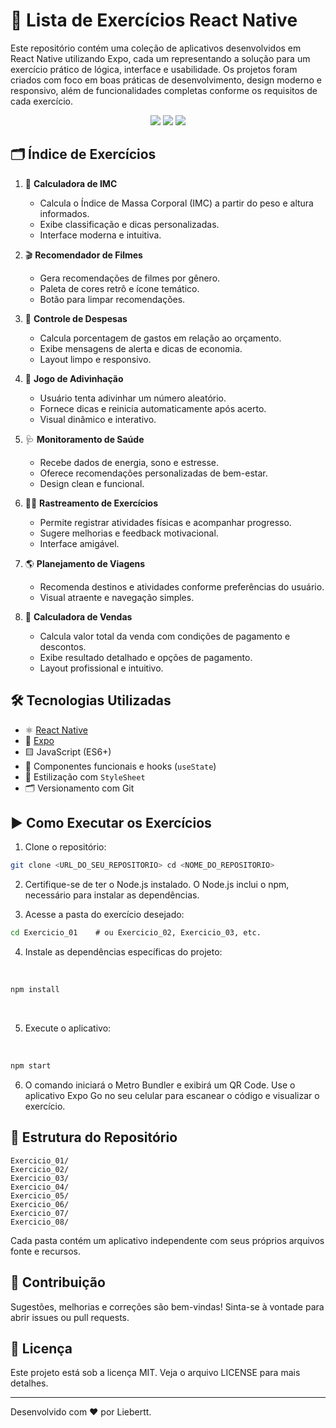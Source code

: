 # 📱 Lista de Exercícios React Native

Este repositório contém uma coleção de aplicativos desenvolvidos em React Native utilizando Expo, cada um representando a solução para um exercício prático de lógica, interface e usabilidade. Os projetos foram criados com foco em boas práticas de desenvolvimento, design moderno e responsivo, além de funcionalidades completas conforme os requisitos de cada exercício.

<div align="center">
   <img src="https://img.shields.io/badge/React%20Native-Expo-blue" />
   <img src="https://img.shields.io/badge/JavaScript-ES6%2B-yellow" />
   <img src="https://img.shields.io/badge/Design-Moderno-green" />
</div>


## 🗂️ Índice de Exercícios


1. 🧮 **Calculadora de IMC**
   - Calcula o Índice de Massa Corporal (IMC) a partir do peso e altura informados.
   - Exibe classificação e dicas personalizadas.
   - Interface moderna e intuitiva.

2. 🎬 **Recomendador de Filmes**
   - Gera recomendações de filmes por gênero.
   - Paleta de cores retrô e ícone temático.
   - Botão para limpar recomendações.

3. 💸 **Controle de Despesas**
   - Calcula porcentagem de gastos em relação ao orçamento.
   - Exibe mensagens de alerta e dicas de economia.
   - Layout limpo e responsivo.

4. 🎲 **Jogo de Adivinhação**
   - Usuário tenta adivinhar um número aleatório.
   - Fornece dicas e reinicia automaticamente após acerto.
   - Visual dinâmico e interativo.

5. 🩺 **Monitoramento de Saúde**
   - Recebe dados de energia, sono e estresse.
   - Oferece recomendações personalizadas de bem-estar.
   - Design clean e funcional.

6. 🏃‍♂️ **Rastreamento de Exercícios**
   - Permite registrar atividades físicas e acompanhar progresso.
   - Sugere melhorias e feedback motivacional.
   - Interface amigável.

7. 🌎 **Planejamento de Viagens**
   - Recomenda destinos e atividades conforme preferências do usuário.
   - Visual atraente e navegação simples.

8. 🛒 **Calculadora de Vendas**
   - Calcula valor total da venda com condições de pagamento e descontos.
   - Exibe resultado detalhado e opções de pagamento.
   - Layout profissional e intuitivo.


## 🛠️ Tecnologias Utilizadas

- ⚛️ [React Native](https://reactnative.dev/)
- 🚀 [Expo](https://expo.dev/)
- 🟨 JavaScript (ES6+)
- 🧩 Componentes funcionais e hooks (`useState`)
- 🎨 Estilização com `StyleSheet`
- 🗂️ Versionamento com Git


## ▶️ Como Executar os Exercícios
1. Clone o repositório:


```bash 
git clone <URL_DO_SEU_REPOSITORIO> cd <NOME_DO_REPOSITORIO> 
```


2. Certifique-se de ter o Node.js instalado. O Node.js inclui o npm, necessário para instalar as dependências.

3. Acesse a pasta do exercício desejado:


```bash 
cd Exercicio_01    # ou Exercicio_02, Exercicio_03, etc.
``` 

4. Instale as dependências específicas do projeto:

 
```bash 
npm install
```
 

5. Execute o aplicativo:

  
```bash 
npm start
```


6. O comando iniciará o Metro Bundler e exibirá um QR Code. Use o aplicativo Expo Go no seu celular para escanear o código e visualizar o exercício.


## 📁 Estrutura do Repositório

```
Exercicio_01/
Exercicio_02/
Exercicio_03/
Exercicio_04/
Exercicio_05/
Exercicio_06/
Exercicio_07/
Exercicio_08/
```
Cada pasta contém um aplicativo independente com seus próprios arquivos fonte e recursos.


## 🤝 Contribuição

Sugestões, melhorias e correções são bem-vindas! Sinta-se à vontade para abrir issues ou pull requests.


## 📄 Licença

Este projeto está sob a licença MIT. Veja o arquivo LICENSE para mais detalhes.


---

Desenvolvido com ❤️ por Liebertt.
